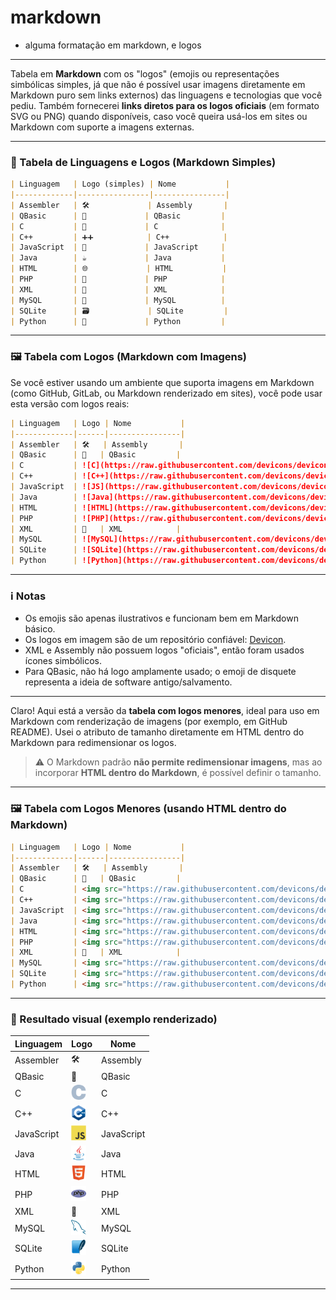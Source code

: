 # markdown
- alguma formatação em markdown, e logos
---
Tabela em **Markdown** com os "logos" (emojis ou representações simbólicas simples, já que não é possível usar imagens diretamente em Markdown puro sem links externos) das linguagens e tecnologias que você pediu. Também fornecerei **links diretos para os logos oficiais** (em formato SVG ou PNG) quando disponíveis, caso você queira usá-los em sites ou Markdown com suporte a imagens externas.

---

### 📄 Tabela de Linguagens e Logos (Markdown Simples)

```markdown
| Linguagem   | Logo (simples) | Nome           |
|-------------|----------------|----------------|
| Assembler   | 🛠️             | Assembly       |
| QBasic      | 💾             | QBasic         |
| C           | 🔵             | C              |
| C++         | ➕➕            | C++            |
| JavaScript  | 📜             | JavaScript     |
| Java        | ☕             | Java           |
| HTML        | 🌐             | HTML           |
| PHP         | 🐘             | PHP            |
| XML         | 🧾             | XML            |
| MySQL       | 🐬             | MySQL          |
| SQLite      | 🗃️             | SQLite         |
| Python      | 🐍             | Python         |
```

---

### 🖼️ Tabela com Logos (Markdown com Imagens)

Se você estiver usando um ambiente que suporta imagens em Markdown (como GitHub, GitLab, ou Markdown renderizado em sites), você pode usar esta versão com logos reais:

```markdown
| Linguagem   | Logo | Nome           |
|-------------|------|----------------|
| Assembler   | 🛠️   | Assembly       |
| QBasic      | 💾   | QBasic         |
| C           | ![C](https://raw.githubusercontent.com/devicons/devicon/master/icons/c/c-original.svg) | C              |
| C++         | ![C++](https://raw.githubusercontent.com/devicons/devicon/master/icons/cplusplus/cplusplus-original.svg) | C++            |
| JavaScript  | ![JS](https://raw.githubusercontent.com/devicons/devicon/master/icons/javascript/javascript-original.svg) | JavaScript     |
| Java        | ![Java](https://raw.githubusercontent.com/devicons/devicon/master/icons/java/java-original.svg) | Java           |
| HTML        | ![HTML](https://raw.githubusercontent.com/devicons/devicon/master/icons/html5/html5-original.svg) | HTML           |
| PHP         | ![PHP](https://raw.githubusercontent.com/devicons/devicon/master/icons/php/php-original.svg) | PHP            |
| XML         | 🧾   | XML            |
| MySQL       | ![MySQL](https://raw.githubusercontent.com/devicons/devicon/master/icons/mysql/mysql-original.svg) | MySQL          |
| SQLite      | ![SQLite](https://raw.githubusercontent.com/devicons/devicon/master/icons/sqlite/sqlite-original.svg) | SQLite         |
| Python      | ![Python](https://raw.githubusercontent.com/devicons/devicon/master/icons/python/python-original.svg) | Python         |
```

---

### ℹ️ Notas

* Os emojis são apenas ilustrativos e funcionam bem em Markdown básico.
* Os logos em imagem são de um repositório confiável: [Devicon](https://github.com/devicons/devicon).
* XML e Assembly não possuem logos "oficiais", então foram usados ícones simbólicos.
* Para QBasic, não há logo amplamente usado; o emoji de disquete representa a ideia de software antigo/salvamento.
---
Claro! Aqui está a versão da **tabela com logos menores**, ideal para uso em Markdown com renderização de imagens (por exemplo, em GitHub README). Usei o atributo de tamanho diretamente em HTML dentro do Markdown para redimensionar os logos.

> ⚠️ O Markdown padrão **não permite redimensionar imagens**, mas ao incorporar **HTML dentro do Markdown**, é possível definir o tamanho.

---

### 🖼️ Tabela com Logos Menores (usando HTML dentro do Markdown)

```markdown
| Linguagem   | Logo | Nome           |
|-------------|------|----------------|
| Assembler   | 🛠️   | Assembly       |
| QBasic      | 💾   | QBasic         |
| C           | <img src="https://raw.githubusercontent.com/devicons/devicon/master/icons/c/c-original.svg" width="24"/> | C              |
| C++         | <img src="https://raw.githubusercontent.com/devicons/devicon/master/icons/cplusplus/cplusplus-original.svg" width="24"/> | C++            |
| JavaScript  | <img src="https://raw.githubusercontent.com/devicons/devicon/master/icons/javascript/javascript-original.svg" width="24"/> | JavaScript     |
| Java        | <img src="https://raw.githubusercontent.com/devicons/devicon/master/icons/java/java-original.svg" width="24"/> | Java           |
| HTML        | <img src="https://raw.githubusercontent.com/devicons/devicon/master/icons/html5/html5-original.svg" width="24"/> | HTML           |
| PHP         | <img src="https://raw.githubusercontent.com/devicons/devicon/master/icons/php/php-original.svg" width="24"/> | PHP            |
| XML         | 🧾   | XML            |
| MySQL       | <img src="https://raw.githubusercontent.com/devicons/devicon/master/icons/mysql/mysql-original.svg" width="24"/> | MySQL          |
| SQLite      | <img src="https://raw.githubusercontent.com/devicons/devicon/master/icons/sqlite/sqlite-original.svg" width="24"/> | SQLite         |
| Python      | <img src="https://raw.githubusercontent.com/devicons/devicon/master/icons/python/python-original.svg" width="24"/> | Python         |
```

---

### 📎 Resultado visual (exemplo renderizado)

| Linguagem  | Logo                                                                                                                       | Nome       |
| ---------- | -------------------------------------------------------------------------------------------------------------------------- | ---------- |
| Assembler  | 🛠️                                                                                                                        | Assembly   |
| QBasic     | 💾                                                                                                                         | QBasic     |
| C          | <img src="https://raw.githubusercontent.com/devicons/devicon/master/icons/c/c-original.svg" width="24"/>                   | C          |
| C++        | <img src="https://raw.githubusercontent.com/devicons/devicon/master/icons/cplusplus/cplusplus-original.svg" width="24"/>   | C++        |
| JavaScript | <img src="https://raw.githubusercontent.com/devicons/devicon/master/icons/javascript/javascript-original.svg" width="24"/> | JavaScript |
| Java       | <img src="https://raw.githubusercontent.com/devicons/devicon/master/icons/java/java-original.svg" width="24"/>             | Java       |
| HTML       | <img src="https://raw.githubusercontent.com/devicons/devicon/master/icons/html5/html5-original.svg" width="24"/>           | HTML       |
| PHP        | <img src="https://raw.githubusercontent.com/devicons/devicon/master/icons/php/php-original.svg" width="24"/>               | PHP        |
| XML        | 🧾                                                                                                                         | XML        |
| MySQL      | <img src="https://raw.githubusercontent.com/devicons/devicon/master/icons/mysql/mysql-original.svg" width="24"/>           | MySQL      |
| SQLite     | <img src="https://raw.githubusercontent.com/devicons/devicon/master/icons/sqlite/sqlite-original.svg" width="24"/>         | SQLite     |
| Python     | <img src="https://raw.githubusercontent.com/devicons/devicon/master/icons/python/python-original.svg" width="24"/>         | Python     |

---




